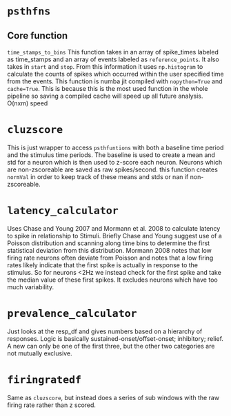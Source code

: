 # `psthfns`

## Core function
`time_stamps_to_bins`
This function takes in an array of spike_times labeled as time_stamps and an array of events labeled as `reference_points`. It also takes in `start` and `stop`.
From this information it uses `np.histogram` to calculate the counts of spikes which occurred within the user specified time from the events. This function is
numba jit compiled with `nopython=True` and `cache=True`. This is because this is the most used function in the whole pipeline so saving a compiled cache will
speed up all future analysis. O(nxm) speed

# `cluzscore`

This is just wrapper to access `psthfuntions` with both a baseline time period and the stimulus time periods. The baseline is used to create a mean and std for a
neuron which is then used to z-score each neuron. Neurons which are non-zscoreable are saved as raw spikes/second. this function creates `normVal` in order to keep
track of these means and stds or nan if non-zscoreable.

# `latency_calculator`

Uses Chase and Young 2007 and Mormann et al. 2008 to calculate latency to spike in relationship to Stimuli. Briefly Chase and Young suggest use of a Poisson distribution
and scanning along time bins to determine the first statistical deviation from this distribution. Mormann 2008 notes that low firing rate neurons often deviate from
Poisson and notes that a low firing rates likely indicate that the first spike is actually in response to the stimulus. So for neurons <2Hz we instead check for the
first spike and take the median value of these first spikes. It excludes neurons which have too much variability.

# `prevalence_calculator`
Just looks at the resp_df and gives numbers based on a hierarchy of responses. Logic is basically sustained-onset/offset-onset; inhibitory; relief. A new can only be one
of the first three, but the other two categories are not mutually exclusive.

# `firingratedf`
Same as `cluzscore`, but instead does a series of sub windows with the raw firing rate rather than z scored.
